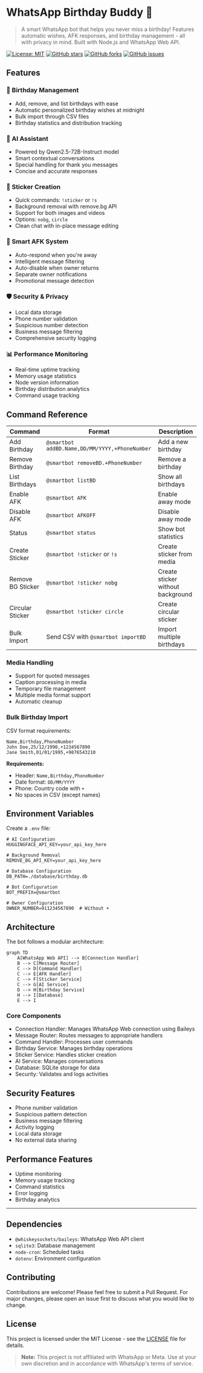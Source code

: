 # WhatsApp Birthday Buddy 🎂

> A smart WhatsApp bot that helps you never miss a birthday! Features automatic wishes, AFK responses, and birthday management - all with privacy in mind. Built with Node.js and WhatsApp Web API.

[![License: MIT](https://img.shields.io/badge/License-MIT-yellow.svg)](https://opensource.org/licenses/MIT)
[![GitHub stars](https://img.shields.io/github/stars/MaheshSharan/WhatsApp-Birthday-Buddy-?style=social)](https://github.com/MaheshSharan/WhatsApp-Birthday-Buddy-/stargazers)
[![GitHub forks](https://img.shields.io/github/forks/MaheshSharan/WhatsApp-Birthday-Buddy-?style=social)](https://github.com/MaheshSharan/WhatsApp-Birthday-Buddy-/network/members)
[![GitHub issues](https://img.shields.io/github/issues/MaheshSharan/WhatsApp-Birthday-Buddy-)](https://github.com/MaheshSharan/WhatsApp-Birthday-Buddy-/issues)

## Features

### 🎂 Birthday Management
- Add, remove, and list birthdays with ease
- Automatic personalized birthday wishes at midnight
- Bulk import through CSV files
- Birthday statistics and distribution tracking

### 🤖 AI Assistant
- Powered by Qwen2.5-72B-Instruct model
- Smart contextual conversations
- Special handling for thank you messages
- Concise and accurate responses

### 🎯 Sticker Creation
- Quick commands: `!sticker` or `!s`
- Background removal with remove.bg API
- Support for both images and videos
- Options: `nobg`, `circle`
- Clean chat with in-place message editing

### 🌙 Smart AFK System
- Auto-respond when you're away
- Intelligent message filtering
- Auto-disable when owner returns
- Separate owner notifications
- Promotional message detection

### 🛡️ Security & Privacy
- Local data storage
- Phone number validation
- Suspicious number detection
- Business message filtering
- Comprehensive security logging

### 📊 Performance Monitoring
- Real-time uptime tracking
- Memory usage statistics
- Node version information
- Birthday distribution analytics
- Command usage tracking

## Command Reference

| Command | Format | Description |
|---------|--------|-------------|
| Add Birthday | `@smartbot addBD.Name,DD/MM/YYYY,+PhoneNumber` | Add a new birthday |
| Remove Birthday | `@smartbot removeBD.+PhoneNumber` | Remove a birthday |
| List Birthdays | `@smartbot listBD` | Show all birthdays |
| Enable AFK | `@smartbot AFK` | Enable away mode |
| Disable AFK | `@smartbot AFKOFF` | Disable away mode |
| Status | `@smartbot status` | Show bot statistics |
| Create Sticker | `@smartbot !sticker` or `!s` | Create sticker from media |
| Remove BG Sticker | `@smartbot !sticker nobg` | Create sticker without background |
| Circular Sticker | `@smartbot !sticker circle` | Create circular sticker |
| Bulk Import | Send CSV with `@smartbot importBD` | Import multiple birthdays |

### Media Handling
- Support for quoted messages
- Caption processing in media
- Temporary file management
- Multiple media format support
- Automatic cleanup

### Bulk Birthday Import

CSV format requirements:
```csv
Name,Birthday,PhoneNumber
John Doe,25/12/1990,+1234567890
Jane Smith,01/01/1995,+9876543210
```

**Requirements:**
- Header: `Name,Birthday,PhoneNumber`
- Date format: `DD/MM/YYYY`
- Phone: Country code with `+`
- No spaces in CSV (except names)

## Environment Variables

Create a `.env` file:
```env
# AI Configuration
HUGGINGFACE_API_KEY=your_api_key_here

# Background Removal
REMOVE_BG_API_KEY=your_api_key_here

# Database Configuration
DB_PATH=./database/birthday.db

# Bot Configuration
BOT_PREFIX=@smartbot

# Owner Configuration
OWNER_NUMBER=911234567890  # Without +
```

## Architecture

The bot follows a modular architecture:

```mermaid
graph TD
    A[WhatsApp Web API] --> B[Connection Handler]
    B --> C[Message Router]
    C --> D[Command Handler]
    C --> E[AFK Handler]
    C --> F[Sticker Service]
    C --> G[AI Service]
    D --> H[Birthday Service]
    H --> I[Database]
    E --> I
```

### Core Components
- Connection Handler: Manages WhatsApp Web connection using Baileys
- Message Router: Routes messages to appropriate handlers
- Command Handler: Processes user commands
- Birthday Service: Manages birthday operations
- Sticker Service: Handles sticker creation
- AI Service: Manages conversations
- Database: SQLite storage for data
- Security: Validates and logs activities

## Security Features
- Phone number validation
- Suspicious pattern detection
- Business message filtering
- Activity logging
- Local data storage
- No external data sharing

## Performance Features
- Uptime monitoring
- Memory usage tracking
- Command statistics
- Error logging
- Birthday analytics

---
## Dependencies

- `@whiskeysockets/baileys`: WhatsApp Web API client
- `sqlite3`: Database management
- `node-cron`: Scheduled tasks
- `dotenv`: Environment configuration

## Contributing

Contributions are welcome! Please feel free to submit a Pull Request. For major changes, please open an issue first to discuss what you would like to change.

## License

This project is licensed under the MIT License - see the [LICENSE](LICENSE) file for details.

> **Note:** This project is not affiliated with WhatsApp or Meta. Use at your own discretion and in accordance with WhatsApp's terms of service.